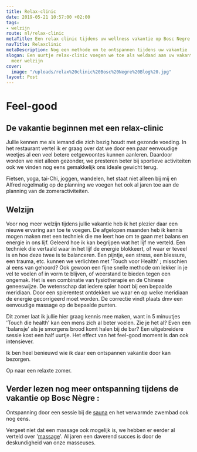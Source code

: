 ```yaml
---
title: Relax-clinic
date: 2019-05-21 10:57:00 +02:00
tags:
- welzijn
route: nl/relax-clinic
metaTitle: Een relax clinic tijdens uw wellness vakantie op Bosc Negre
navTitle: Relaxclinic
metaDescription: Nog een methode om te ontspannen tijdens uw vakantie
slogan: Een uurtje relax-clinic voegen we toe als weldaad aan uw vakantie, voor nog
  meer welzijn
cover:
  image: "/uploads/relax%20clinic%20Bosc%20Negre%20Blog%20.jpg"
layout: Post
---
```


# Feel-good  

## De vakantie beginnen met een relax-clinic

Jullie kennen me als iemand die zich bezig houdt met gezonde voeding. In het restaurant vertel ik er graag over dat we door een paar eenvoudige weetjes al een veel betere eetgewoontes kunnen aanleren. Daardoor worden we niet alleen gezonder, we presteren beter bij sportieve activiteiten ook we vinden nog eens  gemakkelijk ons ideale gewicht terug. 

Fietsen, yoga, tai-Chi, joggen, wandelen, het staat niet alleen bij mij en Alfred regelmatig op de planning we voegen het ook al jaren toe aan de planning van de zomeractiviteiten.

## Welzijn
Voor nog meer welzijn tijdens jullie vakantie heb ik het plezier daar een nieuwe ervaring aan toe te voegen. 
De afgelopen maanden heb ik kennis mogen maken met een techniek die me leert hoe om te gaan met balans en energie in ons lijf. Geleerd hoe ik kan begrijpen wat het lijf me verteld.
Een techniek die vertaald waar in het lijf de energie blokkeert, of waar er teveel is en hoe deze twee is te balanceren. 
Een pijntje, een stress, een blessure, een trauma, etc. kunnen we verlichten met 
'Touch voor Health' ; misschien al eens van gehoord?
Ook gewoon een fijne snelle methode om lekker in je vel te voelen of in vorm te blijven, of weerstand te bieden tegen een ongemak. 
Het is een combinatie van fysiotherapie en de Chinese geneeswijze. De wetenschap dat iedere spier hoort bij een bepaalde  meridiaan. Door een spierentest ontdekken we waar en op welke meridiaan de energie gecorrigeerd moet worden. De correctie vindt plaats dmv een eenvoudige massage op de bepaalde punten.

Dit zomer laat ik jullie hier graag kennis mee maken, want in 5 minuutjes 'Touch die health'  kan een mens zich al beter voelen. 
Zie je het al? Even een 'balansje' als je smorgens brood komt halen bij de bar? 
Een uitgebreidere sessie kost een half uurtje. Het effect van  het feel-good moment is dan ook intensiever.
 
Ik ben heel benieuwd wie ik daar een ontspannen vakantie door kan bezorgen. 

Op naar een relaxte zomer.

## Verder lezen nog meer ontspanning tijdens de vakantie op Bosc Nègre : 
Ontspanning door een sessie bij de [sauna](https://www.boscnegre-vacances.com/nl/faciliteiten/verwarmd-zwembad/) en het verwarmde zwembad ook nog eens. 

Vergeet niet dat een massage ook mogelijk is, we hebben er eerder al verteld over '[massage](https://www.boscnegre-vacances.com/nl/onthaasten/)'. Al jaren een daverend succes is door de deskundigheid van onze masseuses.